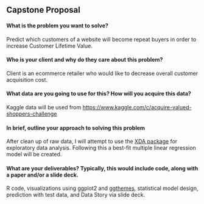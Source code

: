 ## Capstone Proposal

#### What is the problem you want to solve?
Predict which customers of a website will become repeat buyers in order to increase Customer Lifetime Value.

#### Who is your client and why do they care about this problem?
Client is an ecommerce retailer who would like to decrease overall customer acquisition cost.

#### What data are you going to use for this? How will you acquire this data?
Kaggle data will be used from https://www.kaggle.com/c/acquire-valued-shoppers-challenge

#### In brief, outline your approach to solving this problem
After clean up of raw data, I will attempt to use the [XDA package](https://github.com/ujjwalkarn/xda/blob/master/README.md) for exploratory data analysis. Following this a best-fit multiple linear regression model will be created.

#### What are your deliverables? Typically, this would include code, along with a paper and/or a slide deck.
R code, visualizations using ggplot2 and [ggthemes](https://github.com/jrnold/ggthemes), statistical model design, prediction with test data, and Data Story via slide deck.

